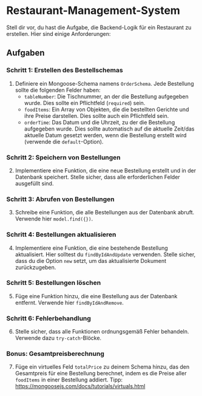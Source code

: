 #  Restaurant-Management-System

Stell dir vor, du hast die Aufgabe, die Backend-Logik für ein Restaurant zu erstellen. Hier sind einige Anforderungen:

## Aufgaben

### Schritt 1: Erstellen des Bestellschemas

1. Definiere ein Mongoose-Schema namens `OrderSchema`. Jede Bestellung sollte die folgenden Felder haben:
    - `tableNumber`: Die Tischnummer, an der die Bestellung aufgegeben wurde. Dies sollte ein Pflichtfeld (`required`) sein.
    - `foodItems`: Ein Array von Objekten, die die bestellten Gerichte und ihre Preise darstellen. Dies sollte auch ein Pflichtfeld sein.
    - `orderTime`: Das Datum und die Uhrzeit, zu der die Bestellung aufgegeben wurde. Dies sollte automatisch auf die aktuelle Zeit/das aktuelle Datum gesetzt werden, wenn die Bestellung erstellt wird (verwende die `default`-Option).

### Schritt 2: Speichern von Bestellungen

2. Implementiere eine Funktion, die eine neue Bestellung erstellt und in der Datenbank speichert. Stelle sicher, dass alle erforderlichen Felder ausgefüllt sind.

### Schritt 3: Abrufen von Bestellungen

3. Schreibe eine Funktion, die alle Bestellungen aus der Datenbank abruft. Verwende hier `model.find({})`.

### Schritt 4: Bestellungen aktualisieren

4. Implementiere eine Funktion, die eine bestehende Bestellung aktualisiert. Hier solltest du `findByIdAndUpdate` verwenden. Stelle sicher, dass du die Option `new` setzt, um das aktualisierte Dokument zurückzugeben.

### Schritt 5: Bestellungen löschen

5. Füge eine Funktion hinzu, die eine Bestellung aus der Datenbank entfernt. Verwende hier `findByIdAndRemove`.

### Schritt 6: Fehlerbehandlung

6. Stelle sicher, dass alle Funktionen ordnungsgemäß Fehler behandeln. Verwende dazu `try-catch`-Blöcke.

### Bonus: Gesamtpreisberechnung
7. Füge ein virtuelles Feld `totalPrice` zu deinem Schema hinzu, das den Gesamtpreis für eine Bestellung berechnet, indem es die Preise aller `foodItems` in einer Bestellung addiert. 
Tipp: https://mongoosejs.com/docs/tutorials/virtuals.html
